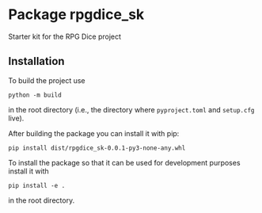 # Package rpgdice_sk

Starter kit for the RPG Dice project


## Installation

To build the project use

```shell script
python -m build
```
in the root directory (i.e., the directory where `pyproject.toml` and `setup.cfg` live).

After building the package you can install it with pip:
```shell script
pip install dist/rpgdice_sk-0.0.1-py3-none-any.whl
```

To install the package so that it can be used for development purposes
install it with
```shell script
pip install -e .
```
in the root directory.
